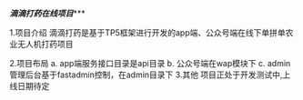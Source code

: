 *******滴滴打药在线项目**********

1.项目介绍
 滴滴打药是基于TP5框架进行开发的app端、公众号端在线下单拼单农业无人机打药项目
 
2.项目布局
 a. app端服务接口目录是api目录
 b. 公众号端在wap模块下
 c. admin管理后台基于fastadmin控制，在admin目录下
3.其他
 项目正处于开发测试中,上线日期待定